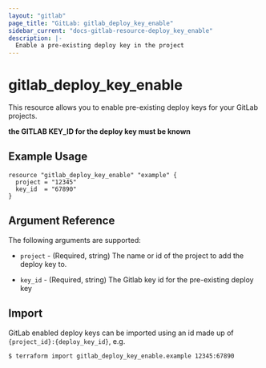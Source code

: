 ```yaml
---
layout: "gitlab"
page_title: "GitLab: gitlab_deploy_key_enable"
sidebar_current: "docs-gitlab-resource-deploy_key_enable"
description: |-
  Enable a pre-existing deploy key in the project
---
```


# gitlab\_deploy\_key\_enable

This resource allows you to enable pre-existing deploy keys for your GitLab projects.

**the GITLAB KEY_ID for the deploy key must be known**

## Example Usage

```hcl
resource "gitlab_deploy_key_enable" "example" {
  project = "12345"
  key_id  = "67890"
}
```

## Argument Reference

The following arguments are supported:

* `project` - (Required, string) The name or id of the project to add the deploy key to.

* `key_id` - (Required, string) The Gitlab key id for the pre-existing deploy key

## Import

GitLab enabled deploy keys can be imported using an id made up of `{project_id}:{deploy_key_id}`, e.g.

```
$ terraform import gitlab_deploy_key_enable.example 12345:67890
```
